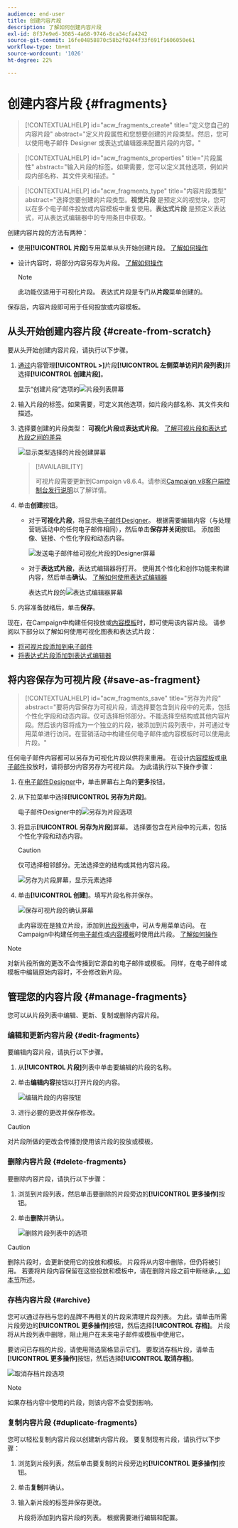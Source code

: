 ```yaml
---
audience: end-user
title: 创建内容片段
description: 了解如何创建内容片段
exl-id: 8f37e9e6-3085-4a68-9746-8ca34cfa4242
source-git-commit: 16fe04858870c58b2f0244f33f691f1606050e61
workflow-type: tm+mt
source-wordcount: '1026'
ht-degree: 22%

---
```


# 创建内容片段 {#fragments}

>[!CONTEXTUALHELP]
>id="acw_fragments_create"
>title="定义您自己的内容片段"
>abstract="定义片段属性和您想要创建的片段类型。然后，您可以使用电子邮件 Designer 或表达式编辑器来配置片段的内容。"

<!-- pas vu dans l'UI-->

>[!CONTEXTUALHELP]
>id="acw_fragments_properties"
>title="片段属性"
>abstract="输入片段的标签。如果需要，您可以定义其他选项，例如片段内部名称、其文件夹和描述。"

>[!CONTEXTUALHELP]
>id="acw_fragments_type"
>title="内容片段类型"
>abstract="选择您要创建的片段类型。**视觉片段** 是预定义的视觉块，您可以在多个电子邮件投放或内容模板中重复使用。**表达式片段** 是预定义表达式，可从表达式编辑器中的专用条目中获取。"

创建内容片段的方法有两种：

* 使用&#x200B;**[!UICONTROL 片段]**&#x200B;专用菜单从头开始创建片段。 [了解如何操作](#create-from-scratch)
* 设计内容时，将部分内容另存为片段。 [了解如何操作](#save-as-fragment)

  >[!NOTE]
  >
  >此功能仅适用于可视化片段。 表达式片段是专门从&#x200B;**片段**&#x200B;菜单创建的。

保存后，内容片段即可用于任何投放或内容模板。

## 从头开始创建内容片段 {#create-from-scratch}

要从头开始创建内容片段，请执行以下步骤。

1. [通过](#access-manage-fragments)内容管理&#x200B;**[!UICONTROL >]**&#x200B;片段&#x200B;**[!UICONTROL 左侧菜单访问片段列表]**&#x200B;并选择&#x200B;**[!UICONTROL 创建片段]**。

   显示“创建片段”选项的![片段列表屏幕](assets/fragments-list.png)

1. 输入片段的标签。如果需要，可定义其他选项，如片段内部名称、其文件夹和描述。

1. 选择要创建的片段类型： **可视化片段**&#x200B;或&#x200B;**表达式片段**。 [了解可视片段和表达式片段之间的差异](fragments.md)

   ![显示类型选择的片段创建屏幕](assets/fragment-create.png)

   >[!AVAILABILITY]
   >
   >可视片段需要更新到Campaign v8.6.4。请参阅[Campaign v8客户端控制台发行说明](https://experienceleague.adobe.com/zh-hans/docs/campaign/campaign-v8/releases/release-notes)以了解详情。

1. 单击&#x200B;**创建**&#x200B;按钮。

   * 对于&#x200B;**可视化片段**，将显示[电子邮件Designer](../email/get-started-email-designer.md)。 根据需要编辑内容（与处理营销活动中的任何电子邮件相同），然后单击&#x200B;**保存并关闭**&#x200B;按钮。 添加图像、链接、个性化字段和动态内容。

     ![发送电子邮件给可视化片段的Designer屏幕](assets/fragment-designer.png)

   * 对于&#x200B;**表达式片段**，表达式编辑器将打开。 使用其个性化和创作功能来构建内容，然后单击&#x200B;**确认**。 [了解如何使用表达式编辑器](../personalization/personalize.md)

     表达式片段的![表达式编辑器屏幕](assets/fragment-expression.png)

1. 内容准备就绪后，单击&#x200B;**保存**。

现在，在Campaign中构建任何投放或[内容模板](../content/use-email-templates.md)时，即可使用该内容片段。 请参阅以下部分以了解如何使用可视化图表和表达式片段：
* [将可视片段添加到电子邮件](use-visual-fragments.md)
* [将表达式片段添加到表达式编辑器](use-expression-fragments.md)

## 将内容保存为可视片段 {#save-as-fragment}

>[!CONTEXTUALHELP]
>id="acw_fragments_save"
>title="另存为片段"
>abstract="要将内容保存为可视片段，请选择要包含到片段中的元素，包括个性化字段和动态内容。仅可选择相邻部分。不能选择空结构或其他内容片段。然后该内容将成为一个独立的片段，被添加到片段列表中，并可通过专用菜单进行访问。在营销活动中构建任何电子邮件或内容模板时可以使用此片段。"

<!--pas vu dans l'UI-->

任何电子邮件内容都可以另存为可视化片段以供将来重用。 在设计[内容模板](../content/use-email-templates.md)或[电子邮件](../email/get-started-email-designer.md)投放时，请将部分内容另存为可视片段。 为此请执行以下操作步骤：

1. 在[电子邮件Designer](../email/get-started-email-designer.md)中，单击屏幕右上角的&#x200B;**更多**&#x200B;按钮。

1. 从下拉菜单中选择&#x200B;**[!UICONTROL 另存为片段]**。

   电子邮件Designer中的![另存为片段选项](assets/fragment-save-as.png)

1. 将显示&#x200B;**[!UICONTROL 另存为片段]**&#x200B;屏幕。 选择要包含在片段中的元素，包括个性化字段和动态内容。

   >[!CAUTION]
   >
   >仅可选择相邻部分。无法选择空的结构或其他内容片段。

   ![另存为片段屏幕，显示元素选择](assets/fragment-save-as-screen.png)

1. 单击&#x200B;**[!UICONTROL 创建]**。填写片段名称并保存。

   ![保存可视片段的确认屏幕](assets/fragment-save-confirm.png)

   此内容现在是独立片段，添加到[片段列表](#manage-fragments)中，可从专用菜单访问。 在Campaign中构建任何[电子邮件](../email/get-started-email-designer.md)或[内容模板](../content/use-email-templates.md)时使用此片段。 [了解如何操作](../content/use-visual-fragments.md)

>[!NOTE]
>
>对新片段所做的更改不会传播到它源自的电子邮件或模板。 同样，在电子邮件或模板中编辑原始内容时，不会修改新片段。

## 管理您的内容片段 {#manage-fragments}

您可以从片段列表中编辑、更新、复制或删除内容片段。

### 编辑和更新内容片段 {#edit-fragments}

要编辑内容片段，请执行以下步骤。

1. 从&#x200B;**[!UICONTROL 片段]**&#x200B;列表中单击要编辑的片段的名称。
1. 单击&#x200B;**编辑内容**&#x200B;按钮以打开片段的内容。

   ![编辑片段的内容按钮](assets/fragment-edit-content.png)

1. 进行必要的更改并保存修改。

>[!CAUTION]
>
>对片段所做的更改会传播到使用该片段的投放或模板。

### 删除内容片段 {#delete-fragments}

要删除内容片段，请执行以下步骤：

1. 浏览到片段列表，然后单击要删除的片段旁边的&#x200B;**[!UICONTROL 更多操作]**&#x200B;按钮。
1. 单击&#x200B;**删除**&#x200B;并确认。

   ![删除片段列表中的选项](assets/fragment-list-more-actions.png)

>[!CAUTION]
>
>删除片段时，会更新使用它的投放和模板。 片段将从内容中删除，但仍将被引用。 若要将片段内容保留在这些投放和模板中，请在删除片段之前中断继承，[，如本节](use-visual-fragments.md#break-inheritance)所述。

### 存档内容片段 {#archive}

您可以通过存档与您的品牌不再相关的片段来清理片段列表。 为此，请单击所需片段旁边的&#x200B;**[!UICONTROL 更多操作]**&#x200B;按钮，然后选择&#x200B;**[!UICONTROL 存档]**。 片段将从片段列表中删除，阻止用户在未来电子邮件或模板中使用它。

要访问已存档的片段，请使用筛选窗格显示它们。 要取消存档片段，请单击&#x200B;**[!UICONTROL 更多操作]**&#x200B;按钮，然后选择&#x200B;**[!UICONTROL 取消存档]**。

![取消存档片段选项](assets/fragment-unarchive.png)

>[!NOTE]
>
>如果存档内容中使用的片段，则该内容不会受到影响。

### 复制内容片段 {#duplicate-fragments}

您可以轻松复制内容片段以创建新内容片段。 要复制现有片段，请执行以下步骤：

1. 浏览到片段列表，然后单击要复制的片段旁边的&#x200B;**[!UICONTROL 更多操作]**&#x200B;按钮。
1. 单击&#x200B;**复制**&#x200B;并确认。
1. 输入新片段的标签并保存更改。

   片段将添加到内容片段的列表。 根据需要进行编辑和配置。